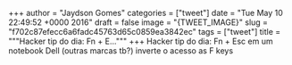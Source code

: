 
+++
author = "Jaydson Gomes"
categories = ["tweet"]
date = "Tue May 10 22:49:52 +0000 2016"
draft = false
image = "{TWEET_IMAGE}"
slug = "f702c87efecc6a6fadc45763d65c0859ea3842ec"
tags = ["tweet"]
title = """Hacker tip do dia: Fn + E..."""
+++
Hacker tip do dia: Fn + Esc em um notebook Dell (outras marcas tb?) inverte o acesso as F keys
